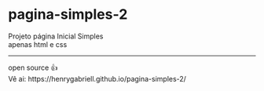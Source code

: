 # pagina-simples-2
Projeto página Inicial Simples 
<br>
apenas html e css
<hr>
open source 👍
<br>
Vê ai: https://henrygabriell.github.io/pagina-simples-2/
